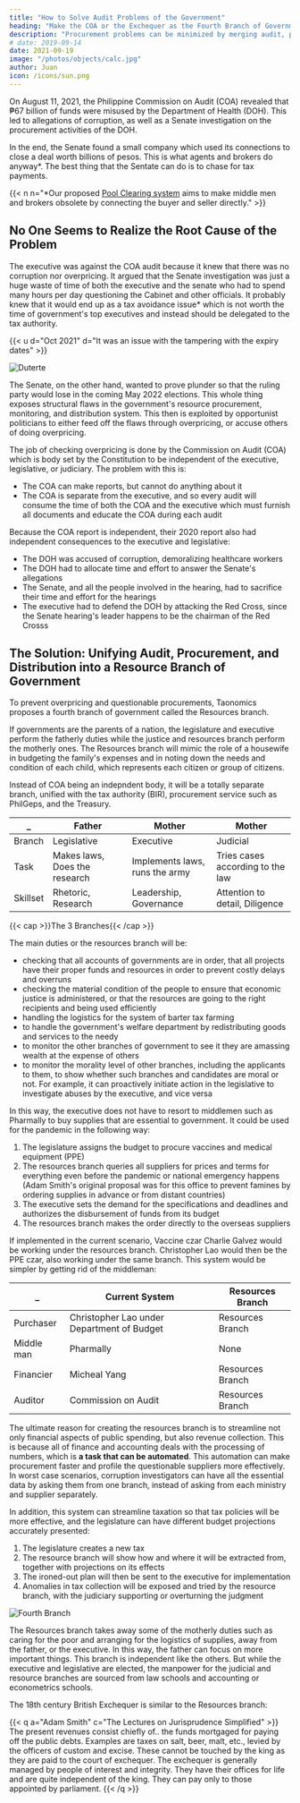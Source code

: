 ```yaml
---
title: "How to Solve Audit Problems of the Government"
heading: "Make the COA or the Exchequer as the Fourth Branch of Government"
description: "Procurement problems can be minimized by merging audit, procurement, and distribution into a totally separate branch of Government equivalent to the executive, legislative, and judiciary"
# date: 2019-09-14
date: 2021-09-19
image: "/photos/objects/calc.jpg"
author: Juan
icon: /icons/sun.png
---
```



On August 11, 2021, the Philippine Commission on Audit (COA) revealed that ₱67 billion of funds were misused by the Department of Health (DOH). This led to allegations of corruption, as well as a Senate investigation on the procurement activities of the DOH. 

In the end, the Senate found a small company which used its connections to close a deal worth billions of pesos. This is what agents and brokers do anyway*. The best thing that the Sentate can do is to chase for tax payments. 


{{< n n="*Our proposed [Pool Clearing system](https://www.superphysics.org/research/schumacher/pool-clearing/part-1/) aims to make middle men and brokers obsolete by connecting the buyer and seller directly." >}}



## No One Seems to Realize the Root Cause of the Problem

The executive was against the COA audit because it knew that there was no corruption nor overpricing. It argued that the Senate investigation was just a huge waste of time of both the executive and the senate who had to spend many hours per day questioning the Cabinet and other officials. It probably knew that it would end up as a tax avoidance issue* which is not worth the time of government's top executives and instead should be delegated to the tax authority. 


{{< u d="Oct 2021" d="It was an issue with the tampering with the expiry dates" >}}

![Duterte](https://sorasystem.sirv.com/avatars/duterte.jpg)


The Senate, on the other hand, wanted to prove plunder so that the ruling party would lose in the coming May 2022 elections. This whole thing exposes structural flaws in the government's resource procurement, monitoring, and distribution system. This then is exploited by opportunist politicians to either feed off the flaws through overpricing, or accuse others of doing overpricing. <!-- that are doing the procurement.  -->

The job of checking overpricing is done by the Commission on Audit (COA) which is body set by the Constitution to be independent of the executive, legislative, or judiciary. The problem with this is:

- The COA can make reports, but cannot do anything about it
- The COA is separate from the executive, and so every audit will consume the time of both the COA and the executive which must furnish all documents and educate the COA during each audit

Because the COA report is independent, their 2020 report also had independent consequences to the executive and legislative:

- The DOH was accused of corruption, demoralizing healthcare workers
- The DOH had to allocate time and effort to answer the Senate's allegations
- The Senate, and all the people involved in the hearing, had to sacrifice their time and effort for the hearings 
- The executive had to defend the DOH by attacking the Red Cross, since the Senate hearing's leader happens to be the chairman of the Red Crosss


## The Solution: Unifying Audit, Procurement, and Distribution into a Resource Branch of Government

To prevent overpricing and questionable procurements, Taonomics proposes a fourth branch of government called the Resources branch. 

If governments are the parents of a nation, the legislature and executive perform the fatherly duties while the justice and resources branch perform the motherly ones. The Resources branch will mimic the role of a housewife in budgeting the family's expenses and in noting down the needs and condition of each child, which represents each citizen or group of citizens.

Instead of COA being an indepndent body, it will be a totally separate branch, unified with the tax authority (BIR), procurement service such as PhilGeps, and the Treasury. 

_ | Father | Mother |  Mother
--- | --- | --- | ---
Branch | Legislative | Executive | Judicial | Resources
Task | Makes laws, Does the research | Implements laws, runs the army | Tries cases according to the law | Sources and coordinates resources
Skillset | Rhetoric, Research | Leadership, Governance | Attention to detail, Diligence | Morals, Experience

{{< cap >}}The 3 Branches{{< /cap >}}


The main duties or the resources branch will be: 
- checking that all accounts of governments are in order, that all projects have their proper funds and resources in order to prevent costly delays and overruns
- checking the material condition of the people to ensure that economic justice is administered, or that the resources are going to the right recipients and being used efficiently
- handling the  logistics for the system of barter tax farming
- to handle the government's  welfare department by redistributing goods and services to the needy
- to monitor the other branches of government to see it they are amassing wealth at the expense of others
- to monitor the morality level of other branches, including the applicants to them, to show whether such branches and candidates are moral or not. For example, it can proactively initiate action in the legislative to investigate abuses by the executive, and vice versa

In this way, the executive does not have to resort to middlemen such as Pharmally to buy supplies that are essential to government. It could be used for the pandemic in the following way:

1. The legislature assigns the budget to procure vaccines and medical equipment (PPE)
2. The resources branch queries all suppliers for prices and terms for everything even before the pandemic or national emergency happens (Adam Smith's original proposal was for this office to prevent famines by ordering supplies in advance or from distant countries) 
3. The executive sets the demand for the specifications and deadlines and authorizes the disbursement of funds from its budget
4. The resources branch makes the order directly to the overseas suppliers

If implemented in the current scenario, Vaccine czar Charlie Galvez would be working under the resources branch. Christopher Lao would then be the PPE czar, also working under the same branch. This system would be simpler by getting rid of the middleman:


_ | Current System | Resources Branch
--- | --- | --- 
Purchaser | Christopher Lao under Department of Budget | Resources Branch
Middle man | Pharmally | None
Financier | Micheal Yang | Resources Branch
Auditor | Commission on Audit | Resources Branch


The ultimate reason for creating the resources branch is to streamline not only financial aspects of public spending, but also revenue collection. This is because all of finance and accounting deals with the processing of numbers, which is **a task that can be automated**. This automation can make procurement faster and profile the questionable suppliers more effectively. In worst case scenarios, corruption investigators can have all the essential data by asking them from one branch, instead of asking from each ministry and supplier separately. 

In addition, this system can streamline taxation so that tax policies will be more effective, and the legislature can have different budget projections accurately presented:
<!-- will show how and where it will be extracted from, together with projections on its effects -->

1. The legislature creates a new tax
2. The resource branch will show how and where it will be extracted from, together with projections on its effects
3. The ironed-out plan will then be sent to the executive for implementation
3. Anomalies in tax collection will be exposed and tried by the resource branch, with the judiciary supporting or overturning the judgment

<!-- 
At the moment, such responsibilities are done by the Audit and Budget department or Treasuries of governments. These are usually as a separate statutory body or constitutional commission, which merely acts as an appendage instead of being an equal to the three branches.

- The expertise of the executive branch is physical action. 
- The expertise of the legislative branch is debate and legal experience. 
- The expertise of the justice branch is jurisprudence. 
- The expertise of the resource branch is the inspection and aggregation of real data and its real-world presence. 

The legislative makes a law and allocates the budget. The resource branch does the sourcing and prepares the allocation. The executive uses those resources to implement the law. The resource branch then audits the executive and sends the cases to the judiciary. 
 -->
<!-- | Executive <br>  <br> Interfaces with the people directly | Judicial <br>  <br> Has the actual morals that glues the people together| -->


![Fourth Branch](https://sorasystem.sirv.com/graphics/fourth.jpg)


The Resources branch takes away some of the motherly duties such as caring for the poor and arranging for the logistics of supplies, away from the father, or the executive. In this way, the father can focus on more important things. This branch is independent like the others. But while the executive and legislative are elected, the manpower for the judicial and resource branches are sourced from law schools and accounting or econometrics schools.

<!-- 
This will ensure that every budget is realistic and every project or service can be implemented within the planned period. In the current system, many projects are delayed or not implemented because the budget is only good on paper.

<br>
<br>

### How It Could Have Been Implemented -->

The 18th century British Exchequer is similar to the Resources branch: 

{{< q a="Adam Smith" c="The Lectures on Jurisprudence Simplified" >}}
The present revenues consist chiefly of.. the funds mortgaged for paying off the public debts. Examples are taxes on salt, beer, malt, etc., levied by the officers of custom and excise. These cannot be touched by the king as they are paid to the court of exchequer. The exchequer is generally managed by people of interest and integrity. They have their offices for life and are quite independent of the king. They can pay only to those appointed by parliament.
{{< /q >}}

